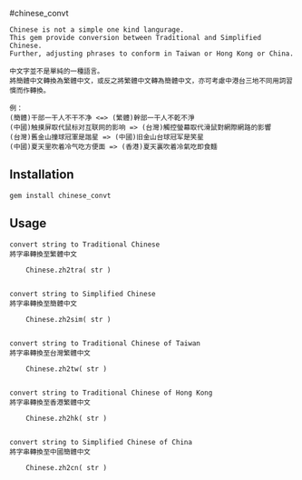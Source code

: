 #chinese_convt

	Chinese is not a simple one kind langurage.
	This gem provide conversion between Traditional and Simplified Chinese.
	Further, adjusting phrases to conform in Taiwan or Hong Kong or China.

	中文字並不是單純的一種語言。
	將簡體中文轉換為繁體中文，或反之將繁體中文轉為簡體中文，亦可考慮中港台三地不同用詞習慣而作轉換。

	例：
  	(簡體)干部一干人不干不净 <=> (繁體)幹部一干人不乾不淨
  	(中國)触摸屏取代鼠标对互联网的影响 => (台灣)觸控螢幕取代滑鼠對網際網路的影響
  	(台灣)舊金山撞球冠軍是諧星 => (中國)旧金山台球冠军是笑星
  	(中國)夏天里吹着冷气吃方便面 => (香港)夏天裏吹着冷氣吃即食麵


## Installation

	gem install chinese_convt
	

## Usage
	convert string to Traditional Chinese
	將字串轉換至繁體中文

		Chinese.zh2tra( str )


	convert string to Simplified Chinese
	將字串轉換至簡體中文

		Chinese.zh2sim( str )


	convert string to Traditional Chinese of Taiwan
	將字串轉換至台灣繁體中文

		Chinese.zh2tw( str )


	convert string to Traditional Chinese of Hong Kong
	將字串轉換至香港繁體中文

		Chinese.zh2hk( str )


	convert string to Simplified Chinese of China
	將字串轉換至中國簡體中文

		Chinese.zh2cn( str )

